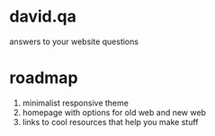 # david.qa
answers to your website questions

# roadmap
1. minimalist responsive theme
2. homepage with options for old web and new web
3. links to cool resources that help you make stuff
